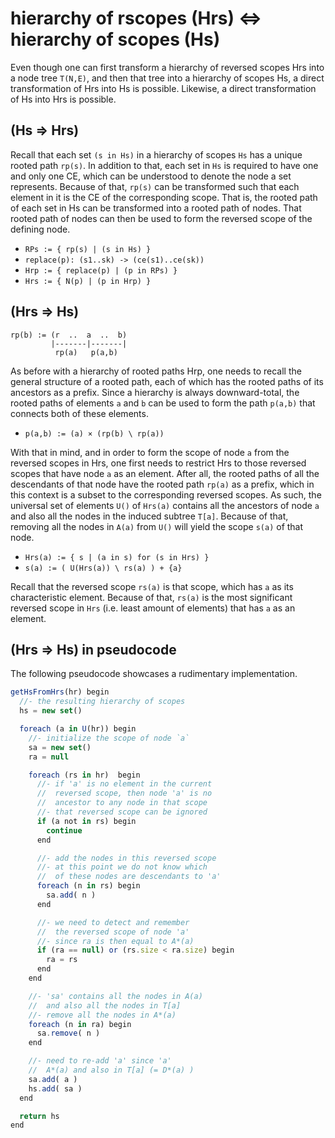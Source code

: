 
<!-- ======================================================================= -->
# hierarchy of rscopes (Hrs) <=> hierarchy of scopes (Hs)

Even though one can first transform a hierarchy of reversed scopes Hrs into a
node tree `T(N,E)`, and then that tree into a hierarchy of scopes Hs, a direct
transformation of Hrs into Hs is possible. Likewise, a direct transformation
of Hs into Hrs is possible.

<!-- ======================================================================= -->
## (Hs => Hrs)

Recall that each set `(s in Hs)` in a hierarchy of scopes `Hs` has a unique
rooted path `rp(s)`. In addition to that, each set in `Hs` is required to have
one and only one CE, which can be understood to denote the node a set represents.
Because of that, `rp(s)` can be transformed such that each element in it is the
CE of the corresponding scope. That is, the rooted path of each set in Hs can
be transformed into a rooted path of nodes. That rooted path of nodes can then
be used to form the reversed scope of the defining node.

* `RPs := { rp(s) | (s in Hs) }`
* `replace(p): (s1..sk) -> (ce(s1)..ce(sk))`
* `Hrp := { replace(p) | (p in RPs) }`
* `Hrs := { N(p) | (p in Hrp) }`

<!-- ======================================================================= -->
## (Hrs => Hs)

```
rp(b) := (r  ..  a  ..  b)
         |-------|-------|
          rp(a)   p(a,b)
```

As before with a hierarchy of rooted paths Hrp, one needs to recall the general
structure of a rooted path, each of which has the rooted paths of its ancestors
as a prefix. Since a hierarchy is always downward-total, the rooted paths of
elements `a` and `b` can be used to form the path `p(a,b)` that connects both
of these elements.

* `p(a,b) := (a) × (rp(b) \ rp(a))`

With that in mind, and in order to form the scope of node `a` from the reversed
scopes in Hrs, one first needs to restrict Hrs to those reversed scopes that
have node `a` as an element. After all, the rooted paths of all the descendants
of that node have the rooted path `rp(a)` as a prefix, which in this context
is a subset to the corresponding reversed scopes. As such, the universal set
of elements `U()` of `Hrs(a)` contains all the ancestors of node `a` and also
all the nodes in the induced subtree `T[a]`. Because of that, removing all the
nodes in `A(a)` from `U()` will yield the scope `s(a)` of that node.

* `Hrs(a) := { s | (a in s) for (s in Hrs) }`
* `s(a) := ( U(Hrs(a)) \ rs(a) ) + {a}`

Recall that the reversed scope `rs(a)` is that scope, which has `a` as its
characteristic element. Because of that, `rs(a)` is the most significant
reversed scope in `Hrs` (i.e. least amount of elements) that has `a` as an
element.

<!-- ======================================================================= -->
## (Hrs => Hs) in pseudocode

The following pseudocode showcases a rudimentary implementation.

```js
getHsFromHrs(hr) begin
  //- the resulting hierarchy of scopes
  hs = new set()

  foreach (a in U(hr)) begin
    //- initialize the scope of node `a`
    sa = new set()
    ra = null

    foreach (rs in hr)  begin
      //- if 'a' is no element in the current
      //  reversed scope, then node 'a' is no
      //  ancestor to any node in that scope
      //- that reversed scope can be ignored
      if (a not in rs) begin
        continue
      end

      //- add the nodes in this reversed scope
      //- at this point we do not know which
      //  of these nodes are descendants to 'a'
      foreach (n in rs) begin
        sa.add( n )
      end

      //- we need to detect and remember
      //  the reversed scope of node 'a'
      //- since ra is then equal to A*(a)
      if (ra == null) or (rs.size < ra.size) begin
        ra = rs
      end
    end

    //- 'sa' contains all the nodes in A(a)
    //  and also all the nodes in T[a]
    //- remove all the nodes in A*(a)
    foreach (n in ra) begin
      sa.remove( n )
    end

    //- need to re-add 'a' since 'a'
    //  A*(a) and also in T[a] (= D*(a) )
    sa.add( a )
    hs.add( sa )
  end

  return hs
end
```
